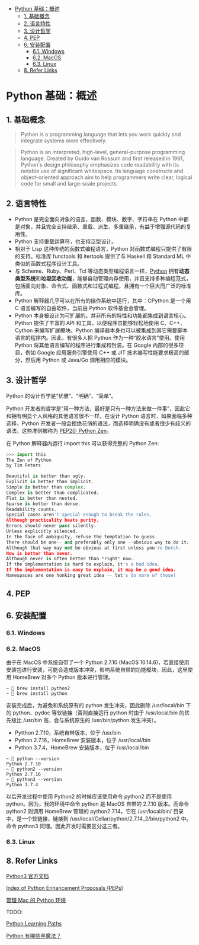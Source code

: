 - [Python 基础：概述](#python-基础概述)
  - [1. 基础概念](#1-基础概念)
  - [2. 语言特性](#2-语言特性)
  - [3. 设计哲学](#3-设计哲学)
  - [4. PEP](#4-pep)
  - [6. 安装配置](#6-安装配置)
    - [6.1. Windows](#61-windows)
    - [6.2. MacOS](#62-macos)
    - [6.3. Linux](#63-linux)
  - [8. Refer Links](#8-refer-links)

# Python 基础：概述

## 1. 基础概念

> Python is a programming language that lets you work quickly and integrate systems more effectively.

> Python is an interpreted, high-level, general-purpose programming language. Created by Guido van Rossum and first released in 1991, Python's design philosophy emphasizes code readability with its notable use of significant whitespace. Its language constructs and object-oriented approach aim to help programmers write clear, logical code for small and large-scale projects.

## 2. 语言特性

- Python 是完全面向对象的语言，函数、模块、数字、字符串在 Python 中都是对象，并且完全支持继承、重载、派生、多重继承，有益于增强源代码的复用性。
- Python 支持重载运算符，也支持泛型设计。
- 相对于 Lisp 这种传统的函数式编程语言，Python 对函数式编程只提供了有限的支持。标准库 functools 和 itertools 提供了与 Haskell 和 Standard ML 中类似的函数式程序设计工具。
- 与 Scheme、Ruby、Perl、Tcl 等动态类型编程语言一样，[Python](https://en.wikipedia.org/wiki/Python_(programming_language)) 拥有**动态类型系统**和**垃圾回收功能**，能够自动管理内存使用，并且支持多种编程范式，包括面向对象、命令式、函数式和过程式编程，且拥有一个巨大而广泛的标准库。
- Python 解释器几乎可以在所有的操作系统中运行，其中：CPython 是一个用 C 语言编写的自由软件，当前由 Python 软件基金会管理。
- Python 本身被设计为可扩展的。并非所有的特性和功能都集成到语言核心。Python 提供了丰富的 API 和工具，以便程序员能够轻松地使用 C、C++、Cython 来编写扩展模块。Python 编译器本身也可以被集成到其它需要脚本语言的程序内。因此，有很多人把 Python 作为一种“胶水语言”使用。使用 Python 将其他语言编写的程序进行集成和封装。在 Google 内部的很多项目，例如 Google 应用服务引擎使用 C++ 或 JIT 技术编写性能要求极高的部分，然后用 Python 或 Java/Go 调用相应的模块。

## 3. 设计哲学

Python 的设计哲学是“优雅”、“明确”、“简单”。

Python 开发者的哲学是“用一种方法，最好是只有一种方法来做一件事”，因此它和拥有明显个人风格的其他语言很不一样。在设计 Python 语言时，如果面临多种选择，Python 开发者一般会拒绝花俏的语法，而选择明确没有或者很少有歧义的语法。这些准则被称为 [PEP20: Python Zen](https://www.python.org/dev/peps/pep-0020/)。

在 Python 解释器内运行 import this 可以获得完整的 Python Zen:
```python
>>> import this
The Zen of Python
by Tim Peters

Beautiful is better than ugly.
Explicit is better than implicit.
Simple is better than complex.
Complex is better than complicated.
Flat is better than nested.
Sparse is better than dense.
Readability counts.
Special cases aren't special enough to break the rules.
Although practicality beats purity.
Errors should never pass silently.
Unless explicitly silenced.
In the face of ambiguity, refuse the temptation to guess.
There should be one-- and preferably only one --obvious way to do it.
Although that way may not be obvious at first unless you're Dutch.
Now is better than never.
Although never is often better than *right* now.
If the implementation is hard to explain, it's a bad idea.
If the implementation is easy to explain, it may be a good idea.
Namespaces are one honking great idea -- let's do more of those!
```

## 4. PEP

## 6. 安装配置

### 6.1. Windows

### 6.2. MacOS

由于在 MacOS 中系统自带了一个 Python 2.7.10 (MacOS 10.14.6)，若直接使用安装包进行安装，可能会造成版本冲突，影响系统自带的功能模块，因此，这里使用 HomeBrew 对多个 Python 版本进行管理。

```
~  brew install python2
~  brew install python
```

安装完成后，为避免和系统原有的 python 发生冲突，因此删除 /usr/local/bin 下的 python、pydoc 等软链接（否则直接运行 python 时由于 /usr/local/bin 的优先级比 /usr/bin 高，会与系统原生的 /usr/bin/python 发生冲突）。

- Pytthon 2.7.10，系统自带版本，位于 /usr/bin
- Python 2.7.16，HomeBrew 安装版本，位于 /usr/local/bin
- Python 3.7.4，HomeBrew 安装版本，位于 /usr/local/bin
```
~  python --version
Python 2.7.10
~  python2 --version
Python 2.7.16
~  python3 --version
Python 3.7.4
```

以后开发过程中使用 Python2 的时候应该使用命令 python2 而不是使用 python。因为，我的环境中命令 python 是 MacOS 自带的 2.7.10 版本。而命令 python2 则调用 HomeBrew 管理的 python2.7.14，它在 /usr/local/bin/ 目录中，是一个软链接，链接到 /usr/local/Cellar/python/2.7.14_2/bin/python2 中。命令 python3 同理。因此开发时需要区分这三者。

### 6.3. Linux

## 8. Refer Links

[Python3 官方文档](https://docs.python.org/zh-cn/3/)

[Index of Python Enhancement Proposals (PEPs)](https://www.python.org/dev/peps/)

[管理 Mac 的 Python 环境](https://www.jianshu.com/p/28e0c23bff84)

TODO:

[Python Learning Paths](https://realpython.com/learning-paths/)

[Python 有哪些黑魔法？](https://www.zhihu.com/question/29995881/answer/172961766)

